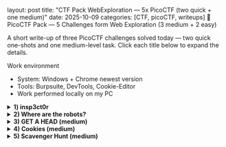 layout: post
title: "CTF Pack WebExploration — 5x PicoCTF (two quick + one medium)"
date: 2025-10-09
categories: [CTF, picoCTF, writeups]
🧩 PicoCTF Pack — 5 Challenges form Web Exploration (3 medium + 2 easy)

A short write-up of three PicoCTF challenges solved today — two quick one-shots and one medium-level task.
Click each title below to expand the details.

Work environment
- System: Windows + Chrome newest version
- Tools: Burpsuite, DevTools, Cookie-Editor
- Work performed locally on my PC  

<details> <summary><b>1) insp3ct0r </b></summary>
Inspector
🔍 Description
 
First task from Web Exploration field. Here we will have to use DevTools to inspect the site and find the flag.

🛠️ What I did

Opened the page: http://jupiter.challenges.picoctf.org:9670
The page looks like this:  
<img src="../assets/img/ctf-2025-web-exploration/insp3ct0r/5.png" width="600">  
And I click on the HOW tab. Here we can see that to make this site creator used a HTML, CSS and JS.  
<img src="../assets/img/ctf-2025-web-exploration/insp3ct0r/6.png" width="600">  

1. I open DevTool (F12) and start inspecting DOM. Almost immediately I found 1st part of the flag in the HTML file:
   
<img src="../assets/img/ctf-2025-web-exploration/insp3ct0r/1.png" width="600" width="600">

3. Then I move to sources and check mycss.css where I found 2nd part of the flag
   
<img src="../assets/img/ctf-2025-web-exploration/insp3ct0r/2.png" width="600">  

5. And then move to myjs.js where the last part of the flag is waiting.  

<img src="../assets/img/ctf-2025-web-exploration/insp3ct0r/3.png" width="600">  

</details>
<details> <summary><b>2) Where are the robots? </b></summary>
 Where are the robots?
🔍 Description
 
Pretty simple challenge. As the name indicates we will be checking robots.txt file  

🛠️ Steps

1. I open an URL given in the task, and I add at the end of it /robots.txt 
(<i>a text file that website owners create to tell web crawlers (like search engine bots) which pages or directories on their site should not be crawled</i>)  
<img src="../assets/img/ctf-2025-web-exploration/where_are_the_robots/1.png" width="600">  
2. In the robot.txt we can see disallow file.html. I puit it at the end of the URL and there is the flag!  
<img src="../assets/img/ctf-2025-web-exploration/where_are_the_robots/2.png" width="600">  

</details>
<details> <summary><b>3) GET A HEAD (medium)</b></summary>
GET A HEAD — (medium)
🔍 Description

A medium-level challenge involving the Burp Suite to manipulate the HTTPS requests.

🛠️ Steps to solve

1. Open the link from the task: http://mercury.picoctf.net:21939/  
<img src="../assets/img/ctf-2025-web-exploration/GET_A_HEAD/4.png" width="600">  
2. The site changes color accordingly to the button we click. If we click blue option there is POST request, when red there is a GET  
BLUE:  
<img src="../assets/img/ctf-2025-web-exploration/GET_A_HEAD/5.png" width="600">  
RED:  
<img src="../assets/img/ctf-2025-web-exploration/GET_A_HEAD/6.png" width="600">  
3. As the title of the challenge is GET a HEAD - I assume the GET is the request we want to experiment with. I intercept GET request and switch GET for HEAD - as in the challenge title and send
And there it is! The flag:  
<img src="../assets/img/ctf-2025-web-exploration/GET_A_HEAD/3.png" width="600">

</details>
<details> <summary><b>4) Cookies (medium)</b></summary>
Cookies — (medium)
🔍 Description
Who doesn't love cookies? Try to figure out the best one.
Here we will have to use cookies to find the flag. I'll use Chrome add-on Cookie-Manager - which allows users to view, edit, delete, and manage the cookies stored by their browse

🛠️ Steps to solve

1. I opened the page: http://mercury.picoctf.net:17781/ It looked like this:  
<img src="../assets/img/Web Exploration/Cookies/1.png" width="600">  
After opening page we could see only one cookie Named: name with Value: -1  
3. First I opened Cookie-Editor add-on and tried to add earch for the cookie from the placeholder in the search bar: snickerdoodle - it was proper value, but wrong cookie. We got new cookie with value 0  
4. Idea that popped in my head was: There is too many kind of cookies to tre guessing it :D. Let's try from a different angle.  
<img src="../assets/img/Web Exploration/Cookies/3.png" width="600">  
5. I use Cookie-Editor to change the cookie value from 0, to 1 save it and reload the page and we got next cookie name but still wrong  
6. Then I trieds 50, 40, 30 - nothing. Tried 20 and it works but wrong cookie (at this point I hoped the last one will be the flag) so I tried 29 - nothing, then 28 - cookie, but again, not very special... :)  
7. Finally I found the right one!  
<img src="../assets/img/Web Exploration/Cookies/4.png" width="600">  

I'll add automated solution with Burp Suite intruder or another script soon, because it seems very so i'll leave place here for it! :D

</details>
<details> <summary><b>5) Scavenger Hunt (medium)</b></summary>
Cookies — (medium)
🔍 Description
There is some interesting information hidden around this site.
We will search throrugh the page, to find parts of the flag.

🛠️ What I did

1. First ofcourse I open the page: http://mercury.picoctf.net:5080/  
2. And start classic from DevTools and DOM analyzing and immediately we can see first part of the flag  
<img src="..assets/img/Web Exploration/Scavenger Hunt/2.png" width="600">  
3. Then I go to sources and and CSS and here is the 2nd part... however we don't know how many parts there is, I don't think it will be only 3 :D  
<img src="..assets/img/Web Exploration/Scavenger Hunt/3.png" width="600">  
4. Let's go see the js file. Here we have hint <i>How can I keep Google from indexing my website?</i> instead of the flag part:
5. The idea that comes to my mind is to check as in previous challenge - robots.txt - so I add it to the URL and there it is 3rd part with another hint
<img src="..assets/img/Web Exploration/Scavenger Hunt/1.png" width="600">  
6. Here I stucked for a moment, had no really idea where to search only hint was that its apache. After about ~1hr of tries and doing some resarch I found that: .htaccess is a configuration file used by Apache-based web servers and it worked - I replaced /robots.txt at the end of the URL with /.htaccess and I found it 4th part of the flag with another hint  
<img src="..assets/img/Web Exploration/Scavenger Hunt/1.png" width="600">
7. And another resarch, after some time I found that DS_Store is a file that stores custom attributes of its containing folder, such as folder view options, icon positions - It took me a while to find out, but there is final part!
<img src="..assets/img/Web Exploration/Scavenger Hunt/7.png" width="600">

</details>

